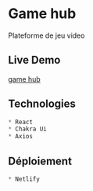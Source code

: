 # Game hub

Plateforme de jeu video

## Live Demo

[game hub](https://games-hub00.netlify.app/) 

## Technologies

```python
* React
* Chakra Ui
* Axios
```

## Déploiement
```python
* Netlify
```
